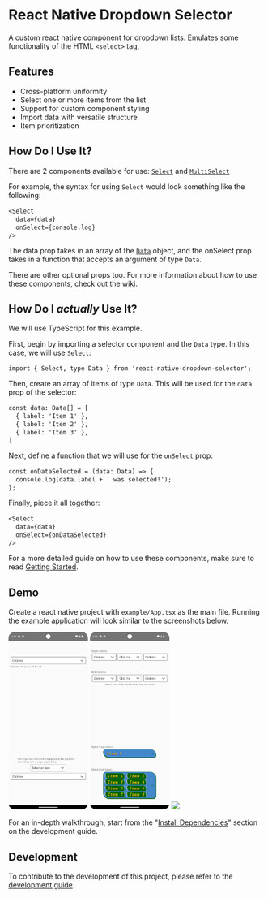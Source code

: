# React Native Dropdown Selector

A custom react native component for dropdown lists. Emulates some functionality of the HTML `<select>` tag.

## Features

- Cross-platform uniformity
- Select one or more items from the list
- Support for custom component styling
- Import data with versatile structure
- Item prioritization

## How Do I Use It?

There are 2 components available for use:
[`Select`](https://github.com/rhventures/react-native-dropdown-selector/wiki/Select)
and
[`MultiSelect`](https://github.com/rhventures/react-native-dropdown-selector/wiki/MultiSelect)

For example, the syntax for using `Select` would look something like the following:
```tsx
<Select
  data={data}
  onSelect={console.log}
/>
```
The data prop takes in an array of the [`Data`](https://github.com/rhventures/react-native-dropdown-selector/wiki/Data) object, and the onSelect prop takes in a function that accepts an argument of type `Data`.

There are other optional props too. For more information about how to use these components, check out the
[wiki](https://github.com/rhventures/react-native-dropdown-selector/wiki).

## How Do I *actually* Use It?

We will use TypeScript for this example.

First, begin by importing a selector component and the `Data` type. In this case, we will use `Select`:
```tsx
import { Select, type Data } from 'react-native-dropdown-selector';
```
Then, create an array of items of type `Data`. This will be used for the `data` prop of the selector:
```tsx
const data: Data[] = [
  { label: 'Item 1' },
  { label: 'Item 2' },
  { label: 'Item 3' },
]
```
Next, define a function that we will use for the `onSelect` prop:
```tsx
const onDataSelected = (data: Data) => {
  console.log(data.label + ' was selected!');
};
```
Finally, piece it all together:
```tsx
<Select
  data={data}
  onSelect={onDataSelected}
/>
```
For a more detailed guide on how to use these components, make sure to read [Getting Started](https://github.com/rhventures/react-native-dropdown-selector/wiki/Getting-Started).

## Demo

Create a react native project with `example/App.tsx` as the main file. Running the example application will look similar to the screenshots below.

<img src="assets/demo-top.png" height="350px" /> <img src="assets/demo-bottom.png" height="350px" /> <img src="assets/demo-interaction.gif" height="350px" />

For an in-depth walkthrough, start from the "[Install Dependencies](https://github.com/rhventures/react-native-dropdown-selector/wiki/Development#install-dependencies)" section on the development guide.

## Development

To contribute to the development of this project, please refer to the [development guide](https://github.com/rhventures/react-native-dropdown-selector/wiki/Development).